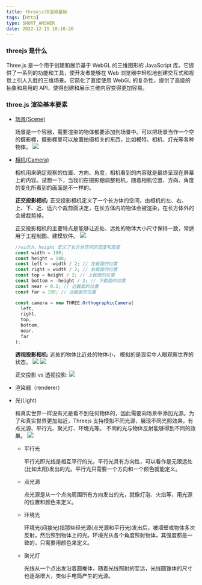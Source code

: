 ```yaml
---
title: threejs3D渲染基础
tags: [Http]
type: SHORT_ANSWER
date: 2022-12-15 18:10:20
---
```


### threejs 是什么

Three.js 是一个用于创建和展示基于 WebGL 的三维图形的 JavaScript 库。它提供了一系列的功能和工具，使开发者能够在 Web 浏览器中轻松地创建交互式和视觉上引人入胜的三维场景。它简化了直接使用 WebGL 的复杂性，提供了高级的抽象和易用的 API，使得创建和展示三维内容变得更加容易。

### three.js 渲染基本要素

- [场景(Scene)](https://threejs.org/docs/#api/zh/scenes/Scene)

  场景是一个容器，需要渲染的物体都要添加到场景中。可以把场景当作一个空的摄影棚，摄影棚里可以放置拍摄相关的东西，比如模特、相机、灯光等各种物体。
  ![](http://blog-bed.oss-cn-beijing.aliyuncs.com/80.%E5%AE%9E%E7%8E%B0dicom-viewer/scene.png)

- [相机(Camera)](https://threejs.org/docs/?q=came#api/zh/cameras/Camera)

  相机用来确定观察的位置、方向、角度，相机看到的内容就是最终呈现在屏幕上的内容。试想一下，当我们在摄影棚调整相机，随着相机位置、方向、角度的变化所看到的画面是不一样的。

  **正交投影相机:**
  正交投影相机定义了一个长方体的空间，由相机的左、右、上、下、近、远六个裁剪面决定，在长方体内的物体会被渲染，在长方体外的会被裁剪掉。

  正交投影相机的主要特点是能够让近处、远处的物体大小尺寸保持一致，常适用于工程制图、建模软件。
  ![](http://blog-bed.oss-cn-beijing.aliyuncs.com/80.%E5%AE%9E%E7%8E%B0dicom-viewer/orthographic-projection.png)

  ```js
  //width、height 定义了长方体空间的宽度和高度
  const width = 100;
  const height = 180;
  const left = -width / 2; // 左截面的位置
  const right = width / 2; // 右截面的位置
  const top = height / 2; // 上截面的位置
  const bottom = -height / 2; // 下截面的位置
  const near = 0.1; // 近截面的位置
  const far = 100; // 远截面的位置

  const camera = new THREE.OrthographicCamera(
    left,
    right,
    top,
    bottom,
    near,
    far
  );
  ```

  **透视投影相机:**
  远处的物体比近处的物体小， 模拟的是现实中人眼观察世界的状态。
  ![](http://blog-bed.oss-cn-beijing.aliyuncs.com/80.%E5%AE%9E%E7%8E%B0dicom-viewer/perspective-road.png)
  ![](http://blog-bed.oss-cn-beijing.aliyuncs.com/80.%E5%AE%9E%E7%8E%B0dicom-viewer/perspective-projection.png)

  正交投影 vs 透视投影:
  ![](http://blog-bed.oss-cn-beijing.aliyuncs.com/80.%E5%AE%9E%E7%8E%B0dicom-viewer/per-vs-orth.png)

- 渲染器（renderer）

- 光(Light)

  和真实世界一样没有光是看不到任何物体的，因此需要向场景中添加光源。为了和真实世界更加贴近，Threejs 支持模拟不同光源，展现不同光照效果，有点光源、平行光、聚光灯、环境光等。 不同的光与物体反射能够得到不同的效果。
  ![](http://blog-bed.oss-cn-beijing.aliyuncs.com/80.%E5%AE%9E%E7%8E%B0dicom-viewer/light.png)

  - 平行光

    平行光即光线是相互平行的光，平行光具有方向性，可以看作是无限远处(比如太阳)发出的光。平行光只需要一个方向和一个颜色就能定义。

  - 点光源

    点光源是从一个点向周围所有方向发出的光，就像灯泡、火焰等，用光源的位置和颜色来定义。

  - 环境光

    环境光(间接光)指那些经光源(点光源和平行光)发出后，被墙壁或物体多次反射，然后照到物体上的光。环境光从各个角度照射物体，其强度都是一致的，只需要用颜色来定义。

  - 聚光灯

    光线从一个点出发沿着圆椎体，随着光线照射的变远，光线圆锥体的尺寸也逐渐增大，类似手电筒产生的光源。
